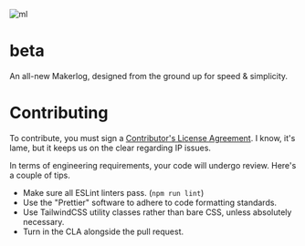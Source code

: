 ![ml](https://i.imgur.com/22Ejdmt.png)

# beta

An all-new Makerlog, designed from the ground up for speed & simplicity.

# Contributing

To contribute, you must sign a [Contributor's License Agreement](https://docs.google.com/document/d/1pLSPpzOQKFnkv1Stcq5rUVPiXixeYEXRiRAlGO6BOeM/edit?usp=sharing). I know, it's lame, but it keeps us on the clear regarding IP issues.

In terms of engineering requirements, your code will undergo review. Here's a couple of tips.

-   Make sure all ESLint linters pass. (`npm run lint`)
-   Use the "Prettier" software to adhere to code formatting standards.
-   Use TailwindCSS utility classes rather than bare CSS, unless absolutely necessary.
-   Turn in the CLA alongside the pull request.
